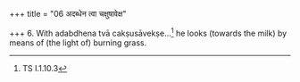 +++
title = "06 अदब्धेन त्वा चक्षुषावेक्ष"

+++
6. With adabdhena tvā cakṣusāvekṣe...[^1] he looks (towards the milk) by means of (the light of) burning grass.  


[^1]: TS I.1.10.3  
